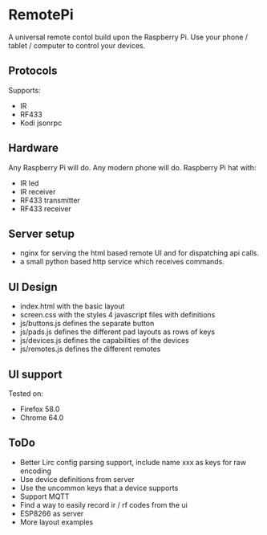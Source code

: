 # RemotePi
A universal remote contol build upon the Raspberry Pi. Use your phone / tablet / computer to control your devices.

## Protocols
Supports:
- IR
- RF433
- Kodi jsonrpc

## Hardware
Any Raspberry Pi will do.
Any modern phone will do.
Raspberry Pi hat with:
- IR led
- IR receiver
- RF433 transmitter
- RF433 receiver

## Server setup
- nginx for serving the html based remote UI and for dispatching api calls.
- a small python based http service which receives commands.

## UI Design
- index.html with the basic layout
- screen.css with the styles
4 javascript files with definitions
- js/buttons.js defines the separate button
- js/pads.js defines the different pad layouts as rows of keys
- js/devices.js defines the capabilities of the devices
- js/remotes.js defines the different remotes

## UI support
Tested on:
- Firefox 58.0
- Chrome 64.0

## ToDo
- Better Lirc config parsing support, include name xxx as keys for raw encoding
- Use device definitions from server
- Use the uncommon keys that a device supports
- Support MQTT
- Find a way to easily record ir / rf codes from the ui
- ESP8266 as server
- More layout examples
